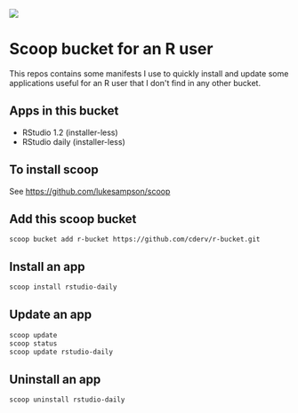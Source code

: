 ![](https://github.com/cderv/r-bucket/workflows/Excavator/badge.svg)

# Scoop bucket for an R user

This repos contains some manifests I use to quickly install and update some applications useful for an R user that I don't find in any other bucket.

## Apps in this bucket

* RStudio 1.2 (installer-less)
* RStudio daily (installer-less)

## To install scoop 

See https://github.com/lukesampson/scoop

## Add this scoop bucket

```powershel
scoop bucket add r-bucket https://github.com/cderv/r-bucket.git
```

## Install an app

```powershell
scoop install rstudio-daily
```

## Update an app

```powershell
scoop update
scoop status
scoop update rstudio-daily
```

## Uninstall an app

```powershell
scoop uninstall rstudio-daily
```
